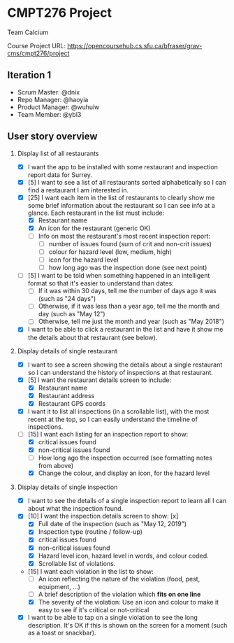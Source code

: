 # CMPT276 Project

Team Calcium

Course Project URL: https://opencoursehub.cs.sfu.ca/bfraser/grav-cms/cmpt276/project

## Iteration 1

* Scrum Master: @dnix
* Repo Manager: @haoyia
* Product Manager: @wuhuiw
* Team Member: @ybl3

## User story overview

1. Display list of all restaurants

    * [x] I want the app to be installed with some restaurant and inspection report data for Surrey.
    * [x] [5] I want to see a list of all restaurants sorted alphabetically so I can find a restaurant I am interested in. 
    * [x] [25] I want each item in the list of restaurants to clearly show me some brief information about the restaurant so I can see info at a glance.
    Each restaurant in the list must include:
        * [x] Restaurant name
        * [x] An icon for the restaurant (generic OK)
        * [ ] Info on most the restaurant's most recent inspection report:
            * [ ] number of issues found (sum of crit and non-crit issues)
            * [ ] colour for hazard level (low, medium, high)
            * [ ] icon for the hazard level
            * [ ] how long ago was the inspection done (see next point)
    * [ ] [5] I want to be told when something happened in an intelligent format so that it's easier to understand than dates:
        * [ ] If it was within 30 days, tell me the number of days ago it was (such as "24 days")
        * [ ] Otherwise, if it was less than a year ago, tell me the month and day (such as "May 12")
        * [ ] Otherwise, tell me just the month and year (such as "May 2018")
    * [x] I want to be able to click a restaurant in the list and have it show me the details about that restaurant (see below).

2. Display details of single restaurant

    * [x] I want to see a screen showing the details about a single restaurant so I can understand the history of inspections at that restaurant.
    * [x] [5] I want the restaurant details screen to include:
        * [x] Restaurant name
        * [x] Restaurant address
        * [x] Restaurant GPS coords
    * [x] I want it to list all inspections (in a scrollable list), with the most recent at the top, so I can easily understand the timeline of inspections.
    * [ ] [15] I want each listing for an inspection report to show:
        * [x] critical issues found
        * [x] non-critical issues found
        * [ ] How long ago the inspection occurred (see formatting notes from above)
        * [x] Change the colour, and display an icon, for the hazard level

3. Display details of single inspection

    * [x] I want to see the details of a single inspection report to learn all I can about what the inspection found.
    * [x] [10] I want the inspection details screen to show: [x]
        * [x] Full date of the inspection (such as "May 12, 2019")
        * [x] Inspection type (routine / follow-up)
        * [x] critical issues found
        * [x] non-critical issues found
        * [x] Hazard level icon, hazard level in words, and colour coded.
        * [x] Scrollable list of violations. 
    * [15] I want each violation in the list to show:
        * [ ] An icon reflecting the nature of the violation (food, pest, equipment, ...)
        * [ ] A brief description of the violation which **fits on one line**
        * [x] The severity of the violation: Use an icon and colour to make it easy to see if it's critical or not-critical
    * [x] I want to be able to tap on a single violation to see the long description. It's OK if this is shown on the screen for a moment (such as a toast or snackbar).
